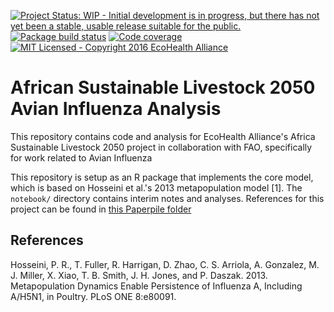 [![Project Status: WIP - Initial development is in progress, but there has not yet been a stable, usable release suitable for the public.](http://www.repostatus.org/badges/latest/wip.svg)](http://www.repostatus.org/#wip) [![Package build status](https://travis-ci.org/ecohealthalliance/metaflu.svg?branch=master)](https://travis-ci.org/ecohealthalliance/metaflu) [![Code coverage](https://codecov.io/github/ecohealthalliance/metaflu/coverage.svg?branch=master)](https://codecov.io/github/ecohealthalliance/metaflu?branch=master) [![MIT Licensed - Copyright 2016 EcoHealth Alliance](https://img.shields.io/badge/license-MIT-blue.svg)](https://badges.mit-license.org/)

<!-- README.md is generated from README.Rmd. Please edit that file -->
African Sustainable Livestock 2050 Avian Influenza Analysis
===========================================================

This repository contains code and analysis for EcoHealth Alliance's Africa Sustainable Livestock 2050 project in collaboration with FAO, specifically for work related to Avian Influenza

This repository is setup as an R package that implements the core model, which is based on Hosseini et al.'s 2013 metapopulation model \[1\]. The `notebook/` directory contains interim notes and analyses. References for this project can be found in [this Paperpile folder](https://paperpile.com/shared/NmMQtu)

References
----------

Hosseini, P. R., T. Fuller, R. Harrigan, D. Zhao, C. S. Arriola, A. Gonzalez, M. J. Miller, X. Xiao, T. B. Smith, J. H. Jones, and P. Daszak. 2013. Metapopulation Dynamics Enable Persistence of Influenza A, Including A/H5N1, in Poultry. PLoS ONE 8:e80091.
